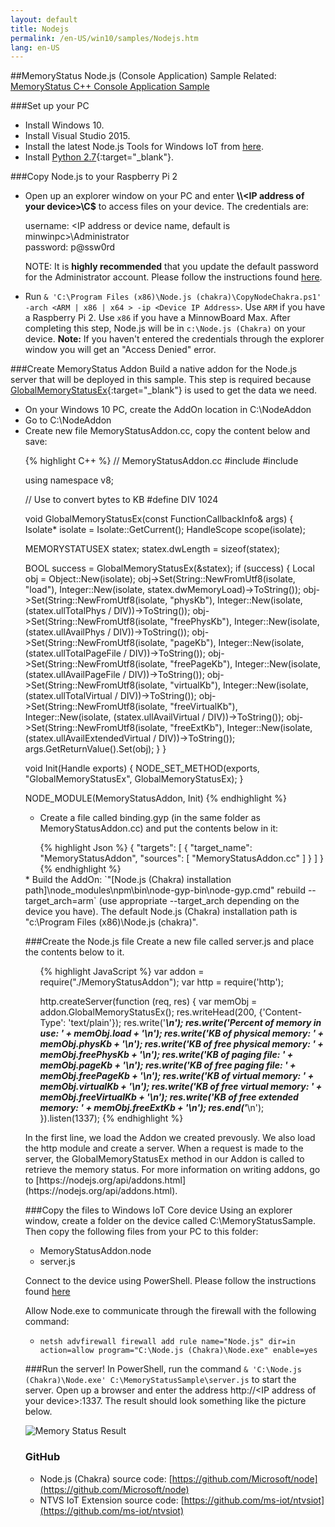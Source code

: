```yaml
---
layout: default
title: Nodejs
permalink: /en-US/win10/samples/Nodejs.htm
lang: en-US
---
```


##MemoryStatus Node.js (Console Application) Sample
Related: [MemoryStatus C++ Console Application Sample]({{site.baseurl}}/{{page.lang}}/win10/samples/ConsoleApp.htm)


###Set up your PC
* Install Windows 10.
* Install Visual Studio 2015.
* Install the latest Node.js Tools for Windows IoT from [here](https://github.com/ms-iot/ntvsiot/releases).
* Install [Python 2.7](https://www.python.org/downloads/){:target="_blank"}.

###Copy Node.js to your Raspberry Pi 2
* Open up an explorer window on your PC and enter **\\\\\<IP address of your device\>\\C$** to access files on your device. The credentials are:

   username: <IP address or device name, default is minwinpc>\Administrator  
   password: p@ssw0rd  

  NOTE: It is **highly recommended** that you update the default password for the Administrator account.  Please follow the instructions found [here]({{site.baseurl}}/{{page.lang}}/win10/samples/PowerShell.htm).  

* Run `& 'C:\Program Files (x86)\Node.js (chakra)\CopyNodeChakra.ps1' -arch <ARM | x86 | x64 > -ip <Device IP Address>`. Use `ARM` if you have a Raspberry Pi 2. Use `x86` if you have a MinnowBoard Max. 
  After completing this step, Node.js will be in `c:\Node.js (Chakra)` on your device. **Note:** If you haven't entered the credentials through the explorer window you will get an "Access Denied" error.


###Create MemoryStatus Addon
Build a native addon for the Node.js server that will be deployed in this sample. This step is required because [GlobalMemoryStatusEx](https://msdn.microsoft.com/en-us/library/windows/desktop/aa366589(v=vs.85).aspx){:target="_blank"} is used to get the data we need.

* On your Windows 10 PC, create the AddOn location in C:\NodeAddon
* Go to C:\NodeAddon
* Create new file MemoryStatusAddon.cc, copy the content below and save:
<UL>
{% highlight C++ %}
// MemoryStatusAddon.cc
#include <node.h>
#include <windows.h>

using namespace v8;

// Use to convert bytes to KB
#define DIV 1024

void GlobalMemoryStatusEx(const FunctionCallbackInfo<Value>& args) {
  Isolate* isolate = Isolate::GetCurrent();
  HandleScope scope(isolate);

  MEMORYSTATUSEX statex;
  statex.dwLength = sizeof(statex);

  BOOL success = GlobalMemoryStatusEx(&statex);
  if (success)
  {
    Local<Object> obj = Object::New(isolate);
    obj->Set(String::NewFromUtf8(isolate, "load"), Integer::New(isolate, statex.dwMemoryLoad)->ToString());
    obj->Set(String::NewFromUtf8(isolate, "physKb"), Integer::New(isolate, (statex.ullTotalPhys / DIV))->ToString());
    obj->Set(String::NewFromUtf8(isolate, "freePhysKb"), Integer::New(isolate, (statex.ullAvailPhys / DIV))->ToString());
    obj->Set(String::NewFromUtf8(isolate, "pageKb"), Integer::New(isolate, (statex.ullTotalPageFile / DIV))->ToString());
    obj->Set(String::NewFromUtf8(isolate, "freePageKb"), Integer::New(isolate, (statex.ullAvailPageFile / DIV))->ToString());
    obj->Set(String::NewFromUtf8(isolate, "virtualKb"), Integer::New(isolate, (statex.ullTotalVirtual / DIV))->ToString());
    obj->Set(String::NewFromUtf8(isolate, "freeVirtualKb"), Integer::New(isolate, (statex.ullAvailVirtual / DIV))->ToString());
    obj->Set(String::NewFromUtf8(isolate, "freeExtKb"), Integer::New(isolate, (statex.ullAvailExtendedVirtual / DIV))->ToString());
    args.GetReturnValue().Set(obj);
  }
}

void Init(Handle<Object> exports) {
  NODE_SET_METHOD(exports, "GlobalMemoryStatusEx", GlobalMemoryStatusEx);
}

NODE_MODULE(MemoryStatusAddon, Init)
{% endhighlight %}
</UL>

* Create a file called binding.gyp (in the same folder as MemoryStatusAddon.cc) and put the contents below in it:
<UL>
{% highlight Json %}
{
  "targets": [
    {
      "target_name": "MemoryStatusAddon",
      "sources": [ "MemoryStatusAddon.cc" ]
    }
  ]
}
{% endhighlight %}
</UL>
* Build the AddOn: `"[Node.js (Chakra) installation path]\node_modules\npm\bin\node-gyp-bin\node-gyp.cmd" rebuild --target_arch=arm` (use appropriate --target_arch depending on the device you have).  
  The default Node.js (Chakra) installation path is "c:\Program Files (x86)\Node.js (chakra)".


###Create the Node.js file
Create a new file called server.js and place the contents below to it.
<UL>
{% highlight JavaScript %}
var addon = require("./MemoryStatusAddon");
var http = require('http');

http.createServer(function (req, res) {
  var memObj = addon.GlobalMemoryStatusEx();
  res.writeHead(200, {'Content-Type': 'text/plain'});
  res.write('*************************************************\n');
  res.write('Percent of memory in use: ' + memObj.load + '\n');
  res.write('KB of physical memory: ' + memObj.physKb + '\n');
  res.write('KB of free physical memory: ' + memObj.freePhysKb + '\n');
  res.write('KB of paging file: ' + memObj.pageKb + '\n');
  res.write('KB of free paging file: ' + memObj.freePageKb + '\n');
  res.write('KB of virtual memory: ' + memObj.virtualKb + '\n');
  res.write('KB of free virtual memory: ' + memObj.freeVirtualKb + '\n');
  res.write('KB of free extended memory: ' + memObj.freeExtKb + '\n');
  res.end('*************************************************\n');
}).listen(1337);
{% endhighlight %}
</UL>
In the first line, we load the Addon we created prevously. We also load the http module and create a server. When a request is made to the server,
the GlobalMemoryStatusEx method in our Addon is called to retrieve the memory status.
For more information on writing addons, go to [https://nodejs.org/api/addons.html](https://nodejs.org/api/addons.html).


###Copy the files to Windows IoT Core device
Using an explorer window, create a folder on the device called C:\MemoryStatusSample. Then copy the following files from your PC to this folder:

* MemoryStatusAddon.node
* server.js

Connect to the device using PowerShell.  Please follow the instructions found [here]({{site.baseurl}}/{{page.lang}}/win10/samples/PowerShell.htm)

Allow Node.exe to communicate through the firewall with the following command:

* `netsh advfirewall firewall add rule name="Node.js" dir=in action=allow program="C:\Node.js (Chakra)\Node.exe" enable=yes`


###Run the server!
In PowerShell, run the command `& 'C:\Node.js (Chakra)\Node.exe' C:\MemoryStatusSample\server.js` to start the server.
Open up a browser and enter the address http://&lt;IP address of your device&gt;:1337. The result should look something like the picture below.

![Memory Status Result]({{site.baseurl}}/images/Nodejs/memorystatus-ie.PNG)


### GitHub
* Node.js (Chakra) source code: [https://github.com/Microsoft/node](https://github.com/Microsoft/node)
* NTVS IoT Extension source code: [https://github.com/ms-iot/ntvsiot](https://github.com/ms-iot/ntvsiot)
